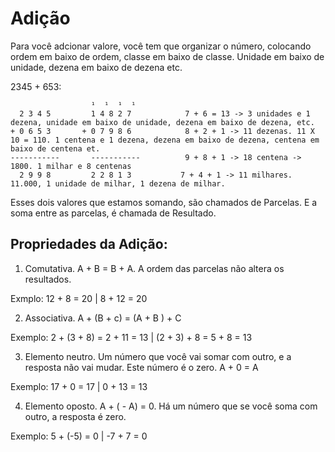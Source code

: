 # Adição 

Para você adcionar valore, você tem que organizar o número, colocando ordem em baixo de ordem, classe em baixo de classe. Unidade em baixo de unidade, dezena em baixo de dezena etc.

2345 + 653: 

                      ¹  ¹  ¹  ¹
      2 3 4 5         1 4 8 2 7            7 + 6 = 13 -> 3 unidades e 1 dezena, unidade em baixo de unidade, dezena em baixo de dezena, etc. 
    + 0 6 5 3       + 0 7 9 8 6            8 + 2 + 1 -> 11 dezenas. 11 X 10 = 110. 1 centena e 1 dezena, dezena em baixo de dezena, centena em baixo de centena et.
    -----------       -----------          9 + 8 + 1 -> 18 centena -> 1800. 1 milhar e 8 centenas
      2 9 9 8         2 2 8 1 3           7 + 4 + 1 -> 11 milhares. 11.000, 1 unidade de milhar, 1 dezena de milhar. 

  Esses dois valores que estamos somando, são chamados de Parcelas. E a soma entre as parcelas, é chamada de Resultado.

  ## Propriedades da Adição:

1. Comutativa. A + B = B + A. A ordem das parcelas não altera os resultados.

Exmplo: 12 + 8 = 20 |  8 + 12 = 20

2. Associativa. A + (B + c) = (A + B ) + C

Exemplo: 2 + (3 + 8) = 2 + 11 = 13 | (2 + 3) + 8 = 5 + 8 = 13

3. Elemento neutro. Um número que você vai somar com outro, e a resposta não vai mudar.  Este número é o zero. A + 0 = A

Exemplo: 17 + 0 = 17 | 0 + 13 = 13

4. Elemento oposto. A + ( - A) = 0. Há um número que se você soma com outro, a resposta é zero.

Exemplo: 5 + (-5) = 0 | -7 + 7 = 0

